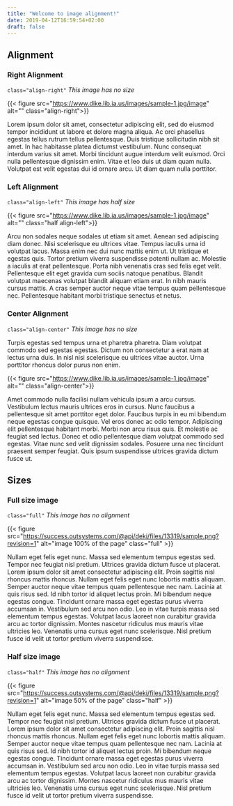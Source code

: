 ```yaml
---
title: "Welcome to image alignment!"
date: 2019-04-12T16:59:54+02:00
draft: false
---
```


## Alignment

### Right Alignment 

`class="align-right"` *This image has no size*

{{< figure src="https://www.dike.lib.ia.us/images/sample-1.jpg/image" alt="" class="align-right">}}

Lorem ipsum dolor sit amet, consectetur adipiscing elit, sed do eiusmod tempor incididunt ut labore et dolore magna aliqua. Ac orci phasellus egestas tellus rutrum tellus pellentesque. Duis tristique sollicitudin nibh sit amet. In hac habitasse platea dictumst vestibulum. Nunc consequat interdum varius sit amet. Morbi tincidunt augue interdum velit euismod. Orci nulla pellentesque dignissim enim. Vitae et leo duis ut diam quam nulla. Volutpat est velit egestas dui id ornare arcu. Ut diam quam nulla porttitor.

### Left Alignment

`class="align-left"` *This image has half size*

{{< figure src="https://www.dike.lib.ia.us/images/sample-1.jpg/image" alt="" class="half align-left">}}

Arcu non sodales neque sodales ut etiam sit amet. Aenean sed adipiscing diam donec. Nisi scelerisque eu ultrices vitae. Tempus iaculis urna id volutpat lacus. Massa enim nec dui nunc mattis enim ut. Ut tristique et egestas quis. Tortor pretium viverra suspendisse potenti nullam ac. Molestie a iaculis at erat pellentesque. Porta nibh venenatis cras sed felis eget velit. Pellentesque elit eget gravida cum sociis natoque penatibus. Blandit volutpat maecenas volutpat blandit aliquam etiam erat. In nibh mauris cursus mattis. A cras semper auctor neque vitae tempus quam pellentesque nec. Pellentesque habitant morbi tristique senectus et netus.

### Center Alignment

`class="align-center"` *This image has no size*

Turpis egestas sed tempus urna et pharetra pharetra. Diam volutpat commodo sed egestas egestas. Dictum non consectetur a erat nam at lectus urna duis. In nisl nisi scelerisque eu ultrices vitae auctor. Urna porttitor rhoncus dolor purus non enim.

{{< figure src="https://www.dike.lib.ia.us/images/sample-1.jpg/image" alt="" class="align-center">}}

Amet commodo nulla facilisi nullam vehicula ipsum a arcu cursus. Vestibulum lectus mauris ultrices eros in cursus. Nunc faucibus a pellentesque sit amet porttitor eget dolor. Faucibus turpis in eu mi bibendum neque egestas congue quisque. Vel eros donec ac odio tempor. Adipiscing elit pellentesque habitant morbi. Morbi non arcu risus quis. Et molestie ac feugiat sed lectus. Donec et odio pellentesque diam volutpat commodo sed egestas. Vitae nunc sed velit dignissim sodales. Posuere urna nec tincidunt praesent semper feugiat. Quis ipsum suspendisse ultrices gravida dictum fusce ut.

## Sizes

### Full size image

`class="full"` *This image has no alignment*

{{< figure src="https://success.outsystems.com/@api/deki/files/13319/sample.png?revision=1" alt="image 100% of the page" class="full" >}}

Nullam eget felis eget nunc. Massa sed elementum tempus egestas sed. Tempor nec feugiat nisl pretium. Ultrices gravida dictum fusce ut placerat. Lorem ipsum dolor sit amet consectetur adipiscing elit. Proin sagittis nisl rhoncus mattis rhoncus. Nullam eget felis eget nunc lobortis mattis aliquam. Semper auctor neque vitae tempus quam pellentesque nec nam. Lacinia at quis risus sed. Id nibh tortor id aliquet lectus proin. Mi bibendum neque egestas congue. Tincidunt ornare massa eget egestas purus viverra accumsan in. Vestibulum sed arcu non odio. Leo in vitae turpis massa sed elementum tempus egestas. Volutpat lacus laoreet non curabitur gravida arcu ac tortor dignissim. Montes nascetur ridiculus mus mauris vitae ultricies leo. Venenatis urna cursus eget nunc scelerisque. Nisl pretium fusce id velit ut tortor pretium viverra suspendisse.

### Half size image

`class="half"` *This image has no alignment*

{{< figure src="https://success.outsystems.com/@api/deki/files/13319/sample.png?revision=1" alt="image 50% of the page" class="half" >}}

Nullam eget felis eget nunc. Massa sed elementum tempus egestas sed. Tempor nec feugiat nisl pretium. Ultrices gravida dictum fusce ut placerat. Lorem ipsum dolor sit amet consectetur adipiscing elit. Proin sagittis nisl rhoncus mattis rhoncus. Nullam eget felis eget nunc lobortis mattis aliquam. Semper auctor neque vitae tempus quam pellentesque nec nam. Lacinia at quis risus sed. Id nibh tortor id aliquet lectus proin. Mi bibendum neque egestas congue. Tincidunt ornare massa eget egestas purus viverra accumsan in. Vestibulum sed arcu non odio. Leo in vitae turpis massa sed elementum tempus egestas. Volutpat lacus laoreet non curabitur gravida arcu ac tortor dignissim. Montes nascetur ridiculus mus mauris vitae ultricies leo. Venenatis urna cursus eget nunc scelerisque. Nisl pretium fusce id velit ut tortor pretium viverra suspendisse.








